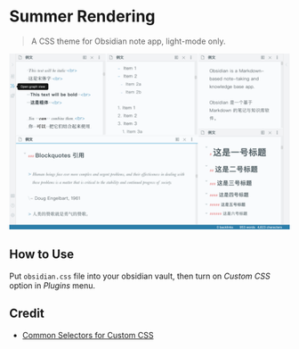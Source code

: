 # Summer Rendering
> A CSS theme for Obsidian note app, light-mode only.

![Preview](https://github.com/DahaWong/summer-rendering/blob/master/Preview.png)

## How to Use
Put `obsidian.css` file into your obsidian vault, then turn on *Custom CSS* option in *Plugins* menu.

## Credit
- [Common Selectors for Custom CSS](https://forum.obsidian.md/t/common-selectors-for-custom-css/1984/2)
